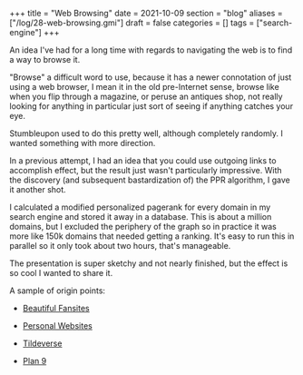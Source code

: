 +++
title = "Web Browsing"
date = 2021-10-09
section = "blog"
aliases = ["/log/28-web-browsing.gmi"]
draft = false
categories = []
tags = ["search-engine"]
+++


An idea I've had for a long time with regards to navigating the web is to find a way to browse it. 

"Browse" a difficult word to use, because it has a newer connotation of just using a web browser, I mean it in the old pre-Internet sense, browse like when you flip through a magazine, or peruse an antiques shop, not really looking for anything in particular just sort of seeing if anything catches your eye. 

Stumbleupon used to do this pretty well, although completely randomly. I wanted something with more direction. 

In a previous attempt, I had an idea that you could use outgoing links to accomplish effect, but the result just wasn't particularly impressive. With the discovery (and subsequent bastardization of) the PPR algorithm, I gave it another shot. 

I calculated a modified personalized pagerank for every domain in my search engine and stored it away in a database. This is about a million domains, but I excluded the periphery of the graph so in practice it was more like 150k domains that needed getting a ranking. It's easy to run this in parallel so it only took about two hours, that's manageable.

The presentation is super sketchy and not nearly finished, but the effect is so cool I wanted to share it. 

A sample of origin points:

* [Beautiful Fansites](https://search.marginalia.nu/search?query=browse%3Awww.wild-seven.org&profile=yolo&js=default)

* [Personal Websites](https://search.marginalia.nu/search?query=browse:bikobatanari.art&profile=yolo&js=false)

* [Tildeverse](https://search.marginalia.nu/search?query=browse%3Atilde.team&profile=yolo&js=default)

* [Plan 9](https://search.marginalia.nu/search?query=browse:9p.io&profile=yolo&js=default)

